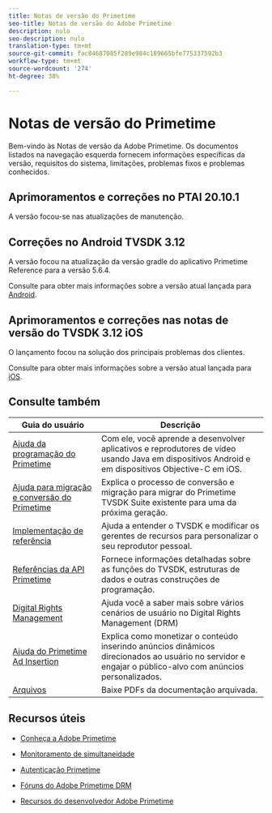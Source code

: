 ```yaml
---
title: Notas de versão do Primetime
seo-title: Notas de versão do Adobe Primetime
description: nulo
seo-description: nulo
translation-type: tm+mt
source-git-commit: fac84687085f289e984c189665bfe775337592b3
workflow-type: tm+mt
source-wordcount: '274'
ht-degree: 38%

---
```



# Notas de versão do Primetime

Bem-vindo às Notas de versão da Adobe Primetime. Os documentos listados na navegação esquerda fornecem informações específicas da versão, requisitos do sistema, limitações, problemas fixos e problemas conhecidos.

## Aprimoramentos e correções no PTAI 20.10.1

A versão focou-se nas atualizações de manutenção.

## Correções no Android TVSDK 3.12

A versão focou na atualização da versão gradle do aplicativo Primetime Reference para a versão 5.6.4.

Consulte para obter mais informações sobre a versão atual lançada para [Android](../release-notes/tvsdk-3x-android.md).

## Aprimoramentos e correções nas notas de versão do TVSDK 3.12 iOS

O lançamento focou na solução dos principais problemas dos clientes.

Consulte para obter mais informações sobre a versão atual lançada para [iOS](../release-notes/tvsdk-3x-ios.md).

## Consulte também

| Guia do usuário | Descrição |
|--- |--- |
| [Ajuda da programação do Primetime](/help/programming/home.md) | Com ele, você aprende a desenvolver aplicativos e reprodutores de vídeo usando Java em dispositivos Android e em dispositivos Objective-C em iOS. |
| [Ajuda para migração e conversão do Primetime](/help/migration-guides/home.md) | Explica o processo de conversão e migração para migrar do Primetime TVSDK Suite existente para uma da próxima geração. |
| [Implementação de referência](/help/android-reference-implementation/home.md) | Ajuda a entender o TVSDK e modificar os gerentes de recursos para personalizar o seu reprodutor pessoal. |
| [Referências da API Primetime](/help/reference/api-references.md) | Fornece informações detalhadas sobre as funções do TVSDK, estruturas de dados e outras construções de programação. |
| [Digital Rights Management](/help/digital-rights-management/home.md) | Ajuda você a saber mais sobre vários cenários de usuário no Digital Rights Management (DRM) |
| [Ajuda do Primetime Ad Insertion](/help/dynamic-ad-insertion/home.md) | Explica como monetizar o conteúdo inserindo anúncios dinâmicos direcionados ao usuário no servidor e engajar o público-alvo com anúncios personalizados. |
| [Arquivos](https://helpx.adobe.com/primetime/archives.html) | Baixe PDFs da documentação arquivada. |

## Recursos úteis

* [Conheça a Adobe Primetime](https://www.adobe.com/in/marketing/primetime.html)

* [Monitoramento de simultaneidade](https://tve.helpdocsonline.com/concurrency-monitoring-introduction)

* [Autenticação Primetime](https://tve.helpdocsonline.com/home)

* [Fóruns do Adobe Primetime DRM](https://forums.adobe.com/community/adobe_access)

* [Recursos do desenvolvedor Adobe Primetime](https://www.adobe.com/devnet/primetime.html)

